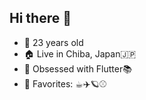 ## Hi there 👋

- 🕺 23 years old
- 🏠 Live in Chiba, Japan🇯🇵
- 🌱 Obsessed with Flutter📚
- 🤩 Favorites: ☕︎✈️🪐⚾

